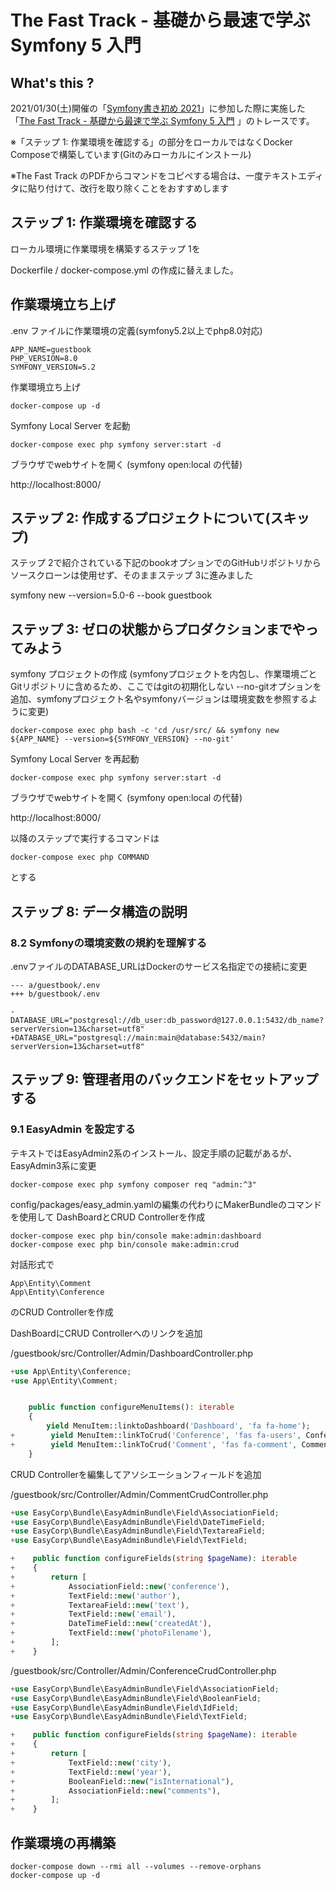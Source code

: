 The Fast Track - 基礎から最速で学ぶ Symfony 5 入門
===

## What's this ?

2021/01/30(土)開催の「[Symfony書き初め 2021](https://symfony-kansai.connpass.com/event/200467/)」に参加した際に実施した「[The Fast Track - 基礎から最速で学ぶ Symfony 5 入門](https://symfony.com/book)
」のトレースです。

※「ステップ 1: 作業環境を確認する」の部分をローカルではなくDocker Composeで構築しています(Gitのみローカルにインストール)

※The Fast Track のPDFからコマンドをコピペする場合は、一度テキストエディタに貼り付けて、改行を取り除くことをおすすめします

## ステップ 1: 作業環境を確認する

ローカル環境に作業環境を構築するステップ 1を

Dockerfile / docker-compose.yml の作成に替えました。

## 作業環境立ち上げ

.env ファイルに作業環境の定義(symfony5.2以上でphp8.0対応)
```
APP_NAME=guestbook
PHP_VERSION=8.0
SYMFONY_VERSION=5.2
```

作業環境立ち上げ
```
docker-compose up -d
```
Symfony Local Server を起動
```
docker-compose exec php symfony server:start -d
```

ブラウザでwebサイトを開く (symfony open:local の代替)

http://localhost:8000/

## ステップ 2: 作成するプロジェクトについて(スキップ)

ステップ 2で紹介されている下記のbookオプションでのGitHubリポジトリからソースクローンは使用せず、そのままステップ 3に進みました

symfony new --version=5.0-6 --book guestbook

## ステップ 3: ゼロの状態からプロダクションまでやってみよう

symfony プロジェクトの作成 (symfonyプロジェクトを内包し、作業環境ごとGitリポジトリに含めるため、ここではgitの初期化しない --no-gitオプションを追加、symfonyプロジェクト名やsymfonyバージョンは環境変数を参照するように変更)
```
docker-compose exec php bash -c 'cd /usr/src/ && symfony new ${APP_NAME} --version=${SYMFONY_VERSION} --no-git'
```

Symfony Local Server を再起動
```
docker-compose exec php symfony server:start -d
```

ブラウザでwebサイトを開く (symfony open:local の代替)

http://localhost:8000/


以降のステップで実行するコマンドは
```
docker-compose exec php COMMAND
```
とする

## ステップ 8: データ構造の説明

### 8.2 Symfonyの環境変数の規約を理解する

.envファイルのDATABASE_URLはDockerのサービス名指定での接続に変更

```
--- a/guestbook/.env
+++ b/guestbook/.env

-DATABASE_URL="postgresql://db_user:db_password@127.0.0.1:5432/db_name?serverVersion=13&charset=utf8"
+DATABASE_URL="postgresql://main:main@database:5432/main?serverVersion=13&charset=utf8"
```

## ステップ 9: 管理者用のバックエンドをセットアップする

### 9.1 EasyAdmin を設定する

テキストではEasyAdmin2系のインストール、設定手順の記載があるが、
EasyAdmin3系に変更

```
docker-compose exec php symfony composer req "admin:^3"
```

config/packages/easy_admin.yamlの編集の代わりにMakerBundleのコマンドを使用して
DashBoardとCRUD Controllerを作成

```
docker-compose exec php bin/console make:admin:dashboard
docker-compose exec php bin/console make:admin:crud
```
対話形式で
```
App\Entity\Comment
App\Entity\Conference
```
のCRUD Controllerを作成

DashBoardにCRUD Controllerへのリンクを追加

/guestbook/src/Controller/Admin/DashboardController.php
```php
+use App\Entity\Conference;
+use App\Entity\Comment;


    public function configureMenuItems(): iterable
    {
        yield MenuItem::linktoDashboard('Dashboard', 'fa fa-home');
+        yield MenuItem::linkToCrud('Conference', 'fas fa-users', Conference::class);
+        yield MenuItem::linkToCrud('Comment', 'fas fa-comment', Comment::class);
    }
```

CRUD Controllerを編集してアソシエーションフィールドを追加

/guestbook/src/Controller/Admin/CommentCrudController.php
```php
+use EasyCorp\Bundle\EasyAdminBundle\Field\AssociationField;
+use EasyCorp\Bundle\EasyAdminBundle\Field\DateTimeField;
+use EasyCorp\Bundle\EasyAdminBundle\Field\TextareaField;
+use EasyCorp\Bundle\EasyAdminBundle\Field\TextField;

+    public function configureFields(string $pageName): iterable
+    {
+        return [
+            AssociationField::new('conference'),
+            TextField::new('author'),
+            TextareaField::new('text'),
+            TextField::new('email'),
+            DateTimeField::new('createdAt'),
+            TextField::new('photoFilename'),
+        ];
+    }
```

/guestbook/src/Controller/Admin/ConferenceCrudController.php
```php
+use EasyCorp\Bundle\EasyAdminBundle\Field\AssociationField;
+use EasyCorp\Bundle\EasyAdminBundle\Field\BooleanField;
+use EasyCorp\Bundle\EasyAdminBundle\Field\IdField;
+use EasyCorp\Bundle\EasyAdminBundle\Field\TextField;

+    public function configureFields(string $pageName): iterable
+    {
+        return [
+            TextField::new('city'),
+            TextField::new('year'),
+            BooleanField::new("isInternational"),
+            AssociationField::new("comments"),
+        ];
+    }
```

## 作業環境の再構築

```
docker-compose down --rmi all --volumes --remove-orphans
docker-compose up -d
```
